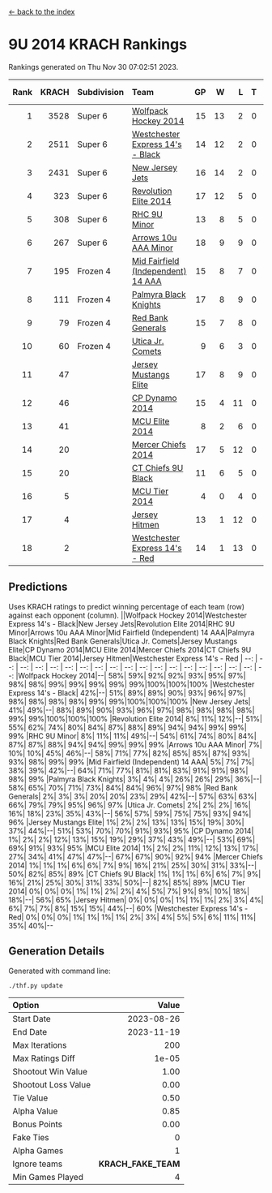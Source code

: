 [<- back to the index](readme.md)
# 9U 2014 KRACH Rankings
Rankings generated on Thu Nov 30 07:02:51 2023.

Rank|KRACH|Subdivision|Team|GP|W|L|T|OTW|OTL|SoS|Exp Wins|Win Diff
---:|---:|:---|:---|---:|---:|---:|---:|---:|---:|---:|---:|---:
1|3528|Super 6|[Wolfpack Hockey 2014](https://gamesheetstats.com/seasons/3664/teams/140871/schedule)|15|13|2|0|0|1|736|13.8|-0.0
2|2511|Super 6|[Westchester Express 14's - Black](https://gamesheetstats.com/seasons/3664/teams/140873/schedule)|14|12|2|0|2|0|722|12.8|-0.0
3|2431|Super 6|[New Jersey Jets](https://gamesheetstats.com/seasons/3664/teams/140881/schedule)|16|14|2|0|2|0|634|14.8|-0.0
4|323|Super 6|[Revolution Elite 2014](https://gamesheetstats.com/seasons/3664/teams/140880/schedule)|17|12|5|0|2|1|317|12.9|0.0
5|308|Super 6|[RHC 9U Minor](https://gamesheetstats.com/seasons/3664/teams/140876/schedule)|13|8|5|0|1|0|630|8.9|0.0
6|267|Super 6|[Arrows 10u AAA Minor](https://gamesheetstats.com/seasons/3664/teams/140872/schedule)|18|9|9|0|0|1|1095|9.9|0.0
7|195|Frozen 4|[Mid Fairfield (Independent) 14 AAA](https://gamesheetstats.com/seasons/3664/teams/140878/schedule)|15|8|7|0|1|0|653|8.9|0.0
8|111|Frozen 4|[Palmyra Black Knights](https://gamesheetstats.com/seasons/3664/teams/140875/schedule)|17|8|9|0|0|1|749|8.9|0.0
9|79|Frozen 4|[Red Bank Generals](https://gamesheetstats.com/seasons/3664/teams/140883/schedule)|15|7|8|0|0|1|471|7.9|0.0
10|60|Frozen 4|[Utica Jr. Comets](https://gamesheetstats.com/seasons/3664/teams/140884/schedule)|9|6|3|0|0|0|35|6.9|0.0
11|47||[Jersey Mustangs Elite](https://gamesheetstats.com/seasons/3664/teams/140888/schedule)|17|8|9|0|1|2|333|8.9|0.0
12|46||[CP Dynamo 2014](https://gamesheetstats.com/seasons/3664/teams/140877/schedule)|15|4|11|0|0|1|456|4.9|0.0
13|41||[MCU Elite 2014](https://gamesheetstats.com/seasons/3664/teams/140874/schedule)|8|2|6|0|0|1|1137|2.9|0.0
14|20||[Mercer Chiefs 2014](https://gamesheetstats.com/seasons/3664/teams/140885/schedule)|17|5|12|0|0|1|226|5.9|0.0
15|20||[CT Chiefs 9U Black](https://gamesheetstats.com/seasons/3664/teams/140886/schedule)|11|6|5|0|1|0|64|6.9|0.0
16|5||[MCU Tier 2014](https://gamesheetstats.com/seasons/3664/teams/140882/schedule)|4|0|4|0|0|0|981|0.9|0.0
17|4||[Jersey Hitmen](https://gamesheetstats.com/seasons/3664/teams/140879/schedule)|13|1|12|0|0|0|940|1.9|0.0
18|2||[Westchester Express 14's - Red](https://gamesheetstats.com/seasons/3664/teams/140887/schedule)|14|1|13|0|0|0|228|1.9|0.0

## Predictions
Uses KRACH ratings to predict winning percentage of each team (row) against each opponent (column).
||Wolfpack Hockey 2014|Westchester Express 14's - Black|New Jersey Jets|Revolution Elite 2014|RHC 9U Minor|Arrows 10u AAA Minor|Mid Fairfield (Independent) 14 AAA|Palmyra Black Knights|Red Bank Generals|Utica Jr. Comets|Jersey Mustangs Elite|CP Dynamo 2014|MCU Elite 2014|Mercer Chiefs 2014|CT Chiefs 9U Black|MCU Tier 2014|Jersey Hitmen|Westchester Express 14's - Red
| --: | --: | --: | --: | --: | --: | --: | --: | --: | --: | --: | --: | --: | --: | --: | --: | --: | --: | --: 
|Wolfpack Hockey 2014|--| 58%| 59%| 92%| 92%| 93%| 95%| 97%| 98%| 98%| 99%| 99%| 99%| 99%| 99%|100%|100%|100%
|Westchester Express 14's - Black| 42%|--| 51%| 89%| 89%| 90%| 93%| 96%| 97%| 98%| 98%| 98%| 98%| 99%| 99%|100%|100%|100%
|New Jersey Jets| 41%| 49%|--| 88%| 89%| 90%| 93%| 96%| 97%| 98%| 98%| 98%| 98%| 99%| 99%|100%|100%|100%
|Revolution Elite 2014|  8%| 11%| 12%|--| 51%| 55%| 62%| 74%| 80%| 84%| 87%| 88%| 89%| 94%| 94%| 99%| 99%| 99%
|RHC 9U Minor|  8%| 11%| 11%| 49%|--| 54%| 61%| 74%| 80%| 84%| 87%| 87%| 88%| 94%| 94%| 99%| 99%| 99%
|Arrows 10u AAA Minor|  7%| 10%| 10%| 45%| 46%|--| 58%| 71%| 77%| 82%| 85%| 85%| 87%| 93%| 93%| 98%| 99%| 99%
|Mid Fairfield (Independent) 14 AAA|  5%|  7%|  7%| 38%| 39%| 42%|--| 64%| 71%| 77%| 81%| 81%| 83%| 91%| 91%| 98%| 98%| 99%
|Palmyra Black Knights|  3%|  4%|  4%| 26%| 26%| 29%| 36%|--| 58%| 65%| 70%| 71%| 73%| 84%| 84%| 96%| 97%| 98%
|Red Bank Generals|  2%|  3%|  3%| 20%| 20%| 23%| 29%| 42%|--| 57%| 63%| 63%| 66%| 79%| 79%| 95%| 96%| 97%
|Utica Jr. Comets|  2%|  2%|  2%| 16%| 16%| 18%| 23%| 35%| 43%|--| 56%| 57%| 59%| 75%| 75%| 93%| 94%| 96%
|Jersey Mustangs Elite|  1%|  2%|  2%| 13%| 13%| 15%| 19%| 30%| 37%| 44%|--| 51%| 53%| 70%| 70%| 91%| 93%| 95%
|CP Dynamo 2014|  1%|  2%|  2%| 12%| 13%| 15%| 19%| 29%| 37%| 43%| 49%|--| 53%| 69%| 69%| 91%| 93%| 95%
|MCU Elite 2014|  1%|  2%|  2%| 11%| 12%| 13%| 17%| 27%| 34%| 41%| 47%| 47%|--| 67%| 67%| 90%| 92%| 94%
|Mercer Chiefs 2014|  1%|  1%|  1%|  6%|  6%|  7%|  9%| 16%| 21%| 25%| 30%| 31%| 33%|--| 50%| 82%| 85%| 89%
|CT Chiefs 9U Black|  1%|  1%|  1%|  6%|  6%|  7%|  9%| 16%| 21%| 25%| 30%| 31%| 33%| 50%|--| 82%| 85%| 89%
|MCU Tier 2014|  0%|  0%|  0%|  1%|  1%|  2%|  2%|  4%|  5%|  7%|  9%|  9%| 10%| 18%| 18%|--| 56%| 65%
|Jersey Hitmen|  0%|  0%|  0%|  1%|  1%|  1%|  2%|  3%|  4%|  6%|  7%|  7%|  8%| 15%| 15%| 44%|--| 60%
|Westchester Express 14's - Red|  0%|  0%|  0%|  1%|  1%|  1%|  1%|  2%|  3%|  4%|  5%|  5%|  6%| 11%| 11%| 35%| 40%|--

## Generation Details

Generated with command line:
```
./thf.py update
```

| Option | Value |
| :----- | ----: |
| Start Date | 2023-08-26 |
| End Date | 2023-11-19 |
| Max Iterations | 200 |
| Max Ratings Diff | 1e-05 |
| Shootout Win Value | 1.00 |
| Shootout Loss Value | 0.00 |
| Tie Value | 0.50 |
| Alpha Value | 0.85 |
| Bonus Points | 0.00 |
| Fake Ties | 0 |
| Alpha Games | 1 |
| Ignore teams | __KRACH_FAKE_TEAM__ |
| Min Games Played | 4 |

